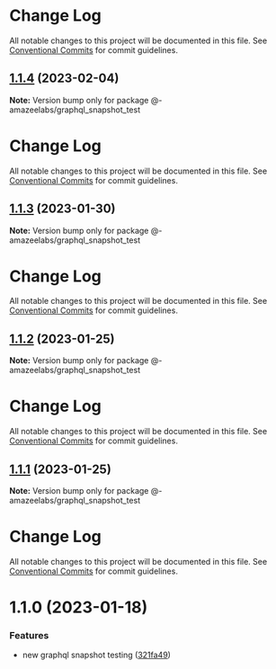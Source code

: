 # Change Log

All notable changes to this project will be documented in this file. See
[Conventional Commits](https://conventionalcommits.org) for commit guidelines.

## [1.1.4](https://github.com/AmazeeLabs/silverback-mono/compare/@-amazeelabs/graphql_snapshot_test@1.1.3...@-amazeelabs/graphql_snapshot_test@1.1.4) (2023-02-04)

**Note:** Version bump only for package @-amazeelabs/graphql_snapshot_test

# Change Log

All notable changes to this project will be documented in this file. See
[Conventional Commits](https://conventionalcommits.org) for commit guidelines.

## [1.1.3](https://github.com/AmazeeLabs/silverback-mono/compare/@-amazeelabs/graphql_snapshot_test@1.1.2...@-amazeelabs/graphql_snapshot_test@1.1.3) (2023-01-30)

**Note:** Version bump only for package @-amazeelabs/graphql_snapshot_test

# Change Log

All notable changes to this project will be documented in this file. See
[Conventional Commits](https://conventionalcommits.org) for commit guidelines.

## [1.1.2](https://github.com/AmazeeLabs/silverback-mono/compare/@-amazeelabs/graphql_snapshot_test@1.1.1...@-amazeelabs/graphql_snapshot_test@1.1.2) (2023-01-25)

**Note:** Version bump only for package @-amazeelabs/graphql_snapshot_test

# Change Log

All notable changes to this project will be documented in this file. See
[Conventional Commits](https://conventionalcommits.org) for commit guidelines.

## [1.1.1](https://github.com/AmazeeLabs/silverback-mono/compare/@-amazeelabs/graphql_snapshot_test@1.1.0...@-amazeelabs/graphql_snapshot_test@1.1.1) (2023-01-25)

**Note:** Version bump only for package @-amazeelabs/graphql_snapshot_test

# Change Log

All notable changes to this project will be documented in this file. See
[Conventional Commits](https://conventionalcommits.org) for commit guidelines.

# 1.1.0 (2023-01-18)

### Features

- new graphql snapshot testing
  ([321fa49](https://github.com/AmazeeLabs/silverback-mono/commit/321fa49e6bcdb6bd8d73b5c06dee5c2c61fc6a28))
